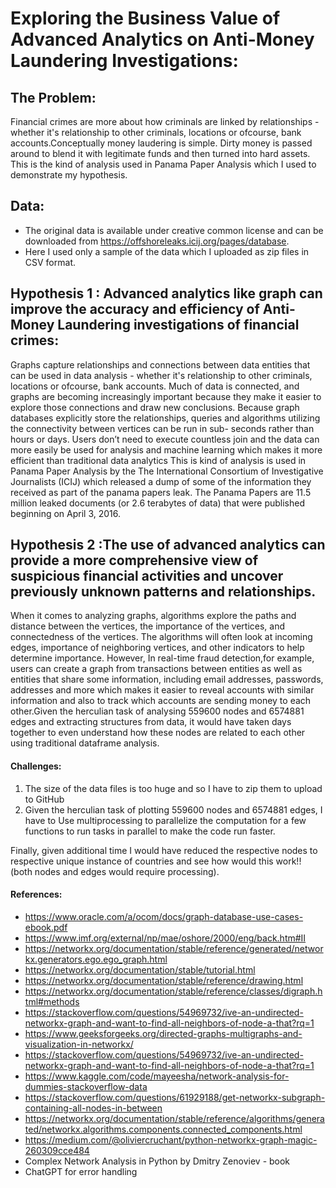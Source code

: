 # Exploring the Business Value of Advanced Analytics on Anti-Money Laundering  Investigations:
## The Problem:
Financial crimes are more about how criminals are linked by relationships - whether it's relationship to other criminals, locations or ofcourse, bank accounts.Conceptually money laudering is simple. Dirty money is passed around to blend it with legitimate funds and then turned into hard assets. This is the kind of analysis used in Panama Paper Analysis which I used to demonstrate my hypothesis.


## Data:
* The original data is available under creative common license and can be downloaded from https://offshoreleaks.icij.org/pages/database.
* Here I used only a sample of the data which I uploaded as zip files in CSV format.

## Hypothesis 1 : Advanced analytics like graph can improve the accuracy and efficiency of Anti-Money Laundering investigations of financial crimes:
Graphs capture relationships and connections between data entities that can be used in data analysis - whether it's relationship to other criminals, locations or ofcourse, bank accounts. Much of data is connected, and graphs are becoming increasingly important because they make it easier to explore those connections and draw new conclusions. Because graph databases explicitly store the relationships, queries and algorithms utilizing the connectivity between vertices can be run in sub- seconds rather than hours or days. Users don’t need to execute countless join and the data can more easily be used for analysis and machine learning which makes it more efficient than traditional data analytics
This is kind of analysis is used in Panama Paper Analysis by the The International Consortium of Investigative Journalists (ICIJ) which released a dump of some of the information they received as part of the panama papers leak. The Panama Papers are 11.5 million leaked documents (or 2.6 terabytes of data) that were published beginning on April 3, 2016.


## Hypothesis 2 :The use of advanced analytics can provide a more comprehensive view of suspicious financial activities and uncover previously unknown patterns and relationships.
When it comes to analyzing graphs, algorithms explore the paths and distance between the vertices, the importance of the vertices, and connectedness of the vertices. The algorithms will often look at incoming edges, importance of neighboring vertices, and other indicators to help determine importance. However, In real-time fraud detection,for example, users can create a graph from transactions between entities as well as entities that share some information, including email addresses, passwords, addresses and more which makes it easier to reveal accounts with similar information and also to track which accounts are sending money to each other.Given the herculian task of analysing 559600 nodes and 6574881 edges and extracting structures from data, it would have taken days together to even understand how these nodes are related to each other using traditional dataframe analysis.


#### Challenges:
1. The size of the data files is too huge and so I have to zip them to upload to GitHub
2. Given the herculian task of plotting 559600 nodes and 6574881 edges, I have to Use multiprocessing to parallelize the computation for a few functions to run tasks in parallel to make the code run faster.

Finally, given additional time I would have reduced the respective nodes to respective unique instance of countries and see how would this work!! (both nodes and edges would require processing).


#### References:
* https://www.oracle.com/a/ocom/docs/graph-database-use-cases-ebook.pdf
* https://www.imf.org/external/np/mae/oshore/2000/eng/back.htm#II 
* https://networkx.org/documentation/stable/reference/generated/networkx.generators.ego.ego_graph.html
* https://networkx.org/documentation/stable/tutorial.html
* https://networkx.org/documentation/stable/reference/drawing.html
* https://networkx.org/documentation/stable/reference/classes/digraph.html#methods
* https://stackoverflow.com/questions/54969732/ive-an-undirected-networkx-graph-and-want-to-find-all-neighbors-of-node-a-that?rq=1
* https://www.geeksforgeeks.org/directed-graphs-multigraphs-and-visualization-in-networkx/
* https://stackoverflow.com/questions/54969732/ive-an-undirected-networkx-graph-and-want-to-find-all-neighbors-of-node-a-that?rq=1 
* https://www.kaggle.com/code/mayeesha/network-analysis-for-dummies-stackoverflow-data
* https://stackoverflow.com/questions/61929188/get-networkx-subgraph-containing-all-nodes-in-between
* https://networkx.org/documentation/stable/reference/algorithms/generated/networkx.algorithms.components.connected_components.html 
* https://medium.com/@oliviercruchant/python-networkx-graph-magic-260309cce484
* Complex Network Analysis in Python by Dmitry Zenoviev - book
* ChatGPT for error handling


